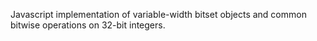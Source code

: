 Javascript implementation of variable-width bitset objects and common bitwise operations on 32-bit integers.
